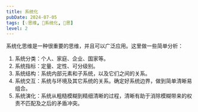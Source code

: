 ```yaml
---
title: 系统化
pubDate: 2024-07-05
tags: [💡思维, 🌊系统化, 🤔思]
level: 2
---
```


系统化思维是一种很重要的思维，并且可以广泛应用。这里做一些简单分析：

1. 系统分类：个人、家庭、企业、国家等。
2. 系统指标：定量、定性、可分级别。
3. 系统结构：系统内部元素和子系统，以及它们之间的关系。
4. 系统交互：系统与环境及其它系统的关系。确定好系统边界，做到简单清晰易组合。
5. 系统演化：系统从粗糙模糊到精细清晰的过程，清晰有助于消除模糊带来的权责不匹配及之后的矛盾冲突。
